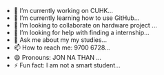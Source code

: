 
- 🔭 I’m currently working on CUHK...
- 🌱 I’m currently learning how to use GitHub...
- 👯 I’m looking to collaborate on hardware project ...
- 🤔 I’m looking for help with finding a internship...
- 💬 Ask me about my my studies...
- 📫 How to reach me: 9700 6728...
- 😄 Pronouns: JON NA THAN ...
- ⚡ Fun fact: I am not a smart student...
